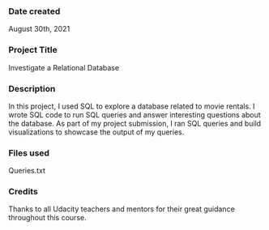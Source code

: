 ### Date created
August 30th, 2021

### Project Title
Investigate a Relational Database

### Description
In this project, I used SQL to explore a database related to movie rentals. I wrote SQL code to run SQL queries and answer interesting questions about the database. As part of my project submission, I ran SQL queries and build visualizations to showcase the output of my queries.

### Files used
Queries.txt

### Credits
Thanks to all Udacity teachers and mentors for their great guidance throughout this course.
